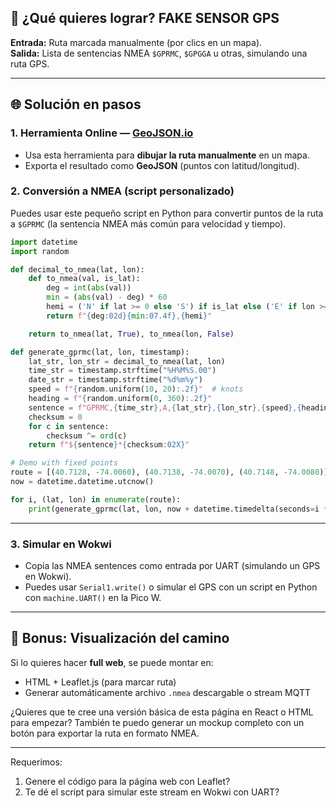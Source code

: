 
## 🔧 ¿Qué quieres lograr?  FAKE SENSOR GPS

**Entrada:** Ruta marcada manualmente (por clics en un mapa).  
**Salida:** Lista de sentencias NMEA `$GPRMC`, `$GPGGA` u otras, simulando una ruta GPS.

---

## 🌐 Solución en pasos

### 1. Herramienta Online — [GeoJSON.io](https://geojson.io)
- Usa esta herramienta para **dibujar la ruta manualmente** en un mapa.
- Exporta el resultado como **GeoJSON** (puntos con latitud/longitud).

### 2. Conversión a NMEA (script personalizado)
Puedes usar este pequeño script en Python para convertir puntos de la ruta a `$GPRMC` (la sentencia NMEA más común para velocidad y tiempo).

```python
import datetime
import random

def decimal_to_nmea(lat, lon):
    def to_nmea(val, is_lat):
        deg = int(abs(val))
        min = (abs(val) - deg) * 60
        hemi = ('N' if lat >= 0 else 'S') if is_lat else ('E' if lon >= 0 else 'W')
        return f"{deg:02d}{min:07.4f},{hemi}"

    return to_nmea(lat, True), to_nmea(lon, False)

def generate_gprmc(lat, lon, timestamp):
    lat_str, lon_str = decimal_to_nmea(lat, lon)
    time_str = timestamp.strftime("%H%M%S.00")
    date_str = timestamp.strftime("%d%m%y")
    speed = f"{random.uniform(10, 20):.2f}"  # knots
    heading = f"{random.uniform(0, 360):.2f}"
    sentence = f"GPRMC,{time_str},A,{lat_str},{lon_str},{speed},{heading},{date_str},,,A"
    checksum = 0
    for c in sentence:
        checksum ^= ord(c)
    return f"${sentence}*{checksum:02X}"

# Demo with fixed points
route = [(40.7128, -74.0060), (40.7138, -74.0070), (40.7148, -74.0080)]
now = datetime.datetime.utcnow()

for i, (lat, lon) in enumerate(route):
    print(generate_gprmc(lat, lon, now + datetime.timedelta(seconds=i * 10)))
```

---

### 3. Simular en Wokwi
- Copia las NMEA sentences como entrada por UART (simulando un GPS en Wokwi).
- Puedes usar `Serial1.write()` o simular el GPS con un script en Python con `machine.UART()` en la Pico W.

---

## 🧪 Bonus: Visualización del camino

Si lo quieres hacer **full web**, se puede montar en:
- HTML + Leaflet.js (para marcar ruta)
- Generar automáticamente archivo `.nmea` descargable o stream MQTT

¿Quieres que te cree una versión básica de esta página en React o HTML para empezar? También te puedo generar un mockup completo con un botón para exportar la ruta en formato NMEA.

---

Requerimos:
1. Genere el código para la página web con Leaflet?
2. Te dé el script para simular este stream en Wokwi con UART?


